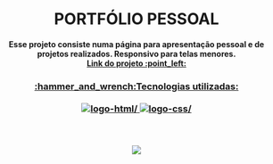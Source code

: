 <h1 align=center>  PORTFÓLIO PESSOAL </h1>

<h4 align=center> Esse projeto consiste numa página para apresentação pessoal e de projetos realizados. Responsivo para telas menores.  <a href="https://raquelferreira1.github.io/Portfolio/"</a> 
<br>
Link do projeto :point_left: </h4>

<h3 align=center><b> :hammer_and_wrench:Tecnologias utilizadas: <br><br>

<img src="https://camo.githubusercontent.com/c8d13e1c596a6726b1da8475a9299fac133f95ef009083b48be01f975a44987e/68747470733a2f2f696d672e736869656c64732e696f2f62616467652f2d48544d4c2d3035313232413f7374796c653d666c6174266c6f676f3d48544d4c35" alt=logo-html/>
  
<img src="https://camo.githubusercontent.com/d738d76484d50c8345c2d01e39364b707285bc7936140858e7909dfe6424efb2/68747470733a2f2f696d672e736869656c64732e696f2f62616467652f2d4353532d3035313232413f7374796c653d666c6174266c6f676f3d43535333266c6f676f436f6c6f723d313537324236" alt=logo-css/>

<br><br>
<img src="https://raw.githubusercontent.com/raquelferreira1/Portfolio-2/97866430173c6ad8dc7ce749de691b0aaa627bd7/assets/print-tela.png">
